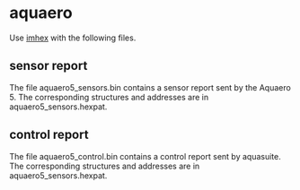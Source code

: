 # aquaero

Use [imhex](https://github.com/WerWolv/ImHex) with the following files.

## sensor report
The file aquaero5_sensors.bin contains a sensor report sent by the Aquaero 5. The corresponding structures and addresses are in aquaero5_sensors.hexpat.

## control report
The file aquaero5_control.bin contains a control report sent by aquasuite. The corresponding structures and addresses are in aquaero5_sensors.hexpat.